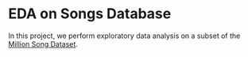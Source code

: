 # EDA on Songs Database  

In this project, we perform exploratory data analysis on a subset of the [Million Song Dataset](http://millionsongdataset.com/).
